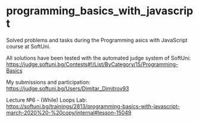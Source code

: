 # programming_basics_with_javascript
 Solved problems and tasks during the Programming asics with JavaScript course at SoftUni.

All solutions have been tested with the automated judge system of SoftUni:
 https://judge.softuni.bg/Contests#!/List/ByCategory/15/Programming-Basics

My submissions and participation:
 https://judge.softuni.bg/Users/Dimitar_Dimitrov93

Lecture №6 - (While) Loops Lab:
https://softuni.bg/trainings/2813/programming-basics-with-javascript-march-2020%20-%20copy/internal#lesson-15049